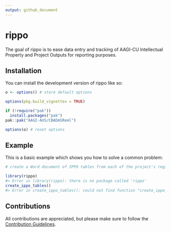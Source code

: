 ```yaml
---
output: github_document
---
```


<!-- README.md is generated from README.Rmd. Please edit that file -->



# rippo

<!-- badges: start -->
<!-- badges: end -->

The goal of rippo is to ease data entry and tracking of AAGI-CU Intellectual Property and Project Outputs for reporting purposes.

## Installation

You can install the development version of rippo like so:

```r
o <- options() # store default options

options(pkg.build_vignettes = TRUE)

if (!require("pak"))
  install.packages("pak")
pak::pak("AAGI-AUS/CBADASReml")

options(o) # reset options
```

## Example

This is a basic example which shows you how to solve a common problem:


``` r
# create a Word document of IPPO tables from each of the project's registers

library(rippo)
#> Error in library(rippo): there is no package called 'rippo'
create_ippo_tables()
#> Error in create_ippo_tables(): could not find function "create_ippo_tables"
```

## Contributions 

All contributions are appreciated, but please make sure to follow the [Contribution Guidelines](.github/CONTRIBUTING.md).

